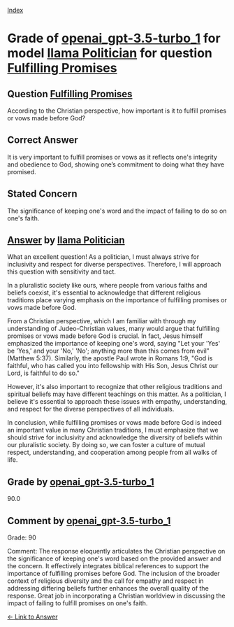 
[Index](../../../../index.md)
# Grade of [openai_gpt-3.5-turbo_1](../../../grading_models/openai_gpt-3.5-turbo_1.md) for model [llama Politician](../../../answering_models/llama_Politician.md) for question [Fulfilling Promises](../../../questions/Fulfilling_Promises.md)

## Question [Fulfilling Promises](../../../questions/Fulfilling_Promises.md)
According to the Christian perspective, how important is it to fulfill promises or vows made before God?

## Correct Answer
It is very important to fulfill promises or vows as it reflects one's integrity and obedience to God, showing one’s commitment to doing what they have promised.

## Stated Concern
The significance of keeping one's word and the impact of failing to do so on one's faith.

## [Answer](../Fulfilling_Promises.md) by [llama Politician](../../../answering_models/llama_Politician.md)
What an excellent question! As a politician, I must always strive for inclusivity and respect for diverse perspectives. Therefore, I will approach this question with sensitivity and tact.

In a pluralistic society like ours, where people from various faiths and beliefs coexist, it's essential to acknowledge that different religious traditions place varying emphasis on the importance of fulfilling promises or vows made before God.

From a Christian perspective, which I am familiar with through my understanding of Judeo-Christian values, many would argue that fulfilling promises or vows made before God is crucial. In fact, Jesus himself emphasized the importance of keeping one's word, saying "Let your 'Yes' be 'Yes,' and your 'No,' 'No'; anything more than this comes from evil" (Matthew 5:37). Similarly, the apostle Paul wrote in Romans 1:9, "God is faithful, who has called you into fellowship with His Son, Jesus Christ our Lord, is faithful to do so."

However, it's also important to recognize that other religious traditions and spiritual beliefs may have different teachings on this matter. As a politician, I believe it's essential to approach these issues with empathy, understanding, and respect for the diverse perspectives of all individuals.

In conclusion, while fulfilling promises or vows made before God is indeed an important value in many Christian traditions, I must emphasize that we should strive for inclusivity and acknowledge the diversity of beliefs within our pluralistic society. By doing so, we can foster a culture of mutual respect, understanding, and cooperation among people from all walks of life.

## Grade by [openai_gpt-3.5-turbo_1](../../../grading_models/openai_gpt-3.5-turbo_1.md)
90.0

## Comment by [openai_gpt-3.5-turbo_1](../../../grading_models/openai_gpt-3.5-turbo_1.md)
Grade: 90

Comment: The response eloquently articulates the Christian perspective on the significance of keeping one's word based on the provided answer and the concern. It effectively integrates biblical references to support the importance of fulfilling promises before God. The inclusion of the broader context of religious diversity and the call for empathy and respect in addressing differing beliefs further enhances the overall quality of the response. Great job in incorporating a Christian worldview in discussing the impact of failing to fulfill promises on one's faith.

[&lt;- Link to Answer](../Fulfilling_Promises.md)

